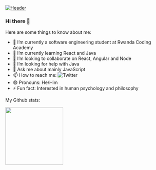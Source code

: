 [![Header](https://raw.githubusercontent.com/Peter-Mfitumukiza/<OWNER>/<OWNER>/readme_header.png "Header")](https://some-url.dev/)
### Hi there 👋

Here are some things to know about me:

- 🔭 I’m currently a software engineering student at Rwanda Coding Academy
- 🌱 I’m currently learning React and Java
- 👯 I’m looking to collaborate on React, Angular and Node
- 🤔 I’m looking for help with Java
- 💬 Ask me about mainly JavaScript
- 📫 How to reach me: ![Twitter](https://twitter.com/MfitumukizaPet4)
- 😄 Pronouns: He/Him
- ⚡ Fun fact: Interested in human psychology and philosophy

My Github stats:


<img height="180em" src="https://github-readme-stats.vercel.app/api?username=Peter-Mfitumukiza&show_icons=true&hide_border=true&&count_private=true&include_all_commits=true" />
